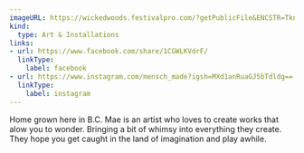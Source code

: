 ```yaml
---
imageURL: https://wickedwoods.festivalpro.com/?getPublicFile&ENCSTR=TknlaMFdehijypMrJPPT
kind:
  type: Art & Installations
links:
- url: https://www.facebook.com/share/1CGWLKVdrF/
  linkType:
    label: facebook
- url: https://www.instagram.com/mensch_made?igsh=MXd1anRuaGJ5bTdldg==
  linkType:
    label: instagram
---
```

Home grown here in B.C.
Mae is an artist who loves to create works that alow you to wonder.
Bringing a bit of whimsy into everything they create.
They hope you get caught in the land of imagination and play awhile.